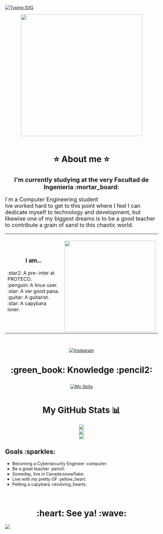 
[![Typing SVG](https://readme-typing-svg.demolab.com/?font=fira&color=FFFFFF&height=40&size=30&lines=How+ya'+doing';It's+Athur+here)](https://git.io/typing-svg)
<div align="center">
<img src="https://media0.giphy.com/media/PgdWZV8Bb1fFqVcmtk/giphy.gif?cid=ecf05e478zs9lws3glq472agggnmrquiw4x9igk9c31hzp11&ep=v1_gifs_search&rid=giphy.gif&ct=g" width="400px">
</div>
<br>

<div align="center">

  # :star: About me :star: 
</div>

<h2 style="font-size: 20px;" align="center">I'm currently studying at the very Facultad de Ingenieria :mortar_board:</ style="font-size: 16px;">
</h2>

<p style="font-size: 18px;">I´m a Computer Engineering student <br>Ive worked hard to get to this point where I feel I can dedicate myself to technology and development, but likewise one of my biggest dreams is to be a good teacher to contribute a grain of sand to this chaotic world.</p>


<table align="Center" width="100%">
<tbody>
<tr>
<td>
<h3 align="center">I am... </h2>
<p>:star2: A pre-inter at PROTECO. <br>:penguin: A linux user. <br>:star: A ver good pana. <br>:guitar: A guitarist. <br>:star: A capybara lover.</p>
</td>
<td>
<div align="center"> 
<br>
<img src="https://media3.giphy.com/media/55gGTev7s29mMr1ZNk/giphy.gif?cid=ecf05e47plqle8h1zvlrc0jqi1hjfv9w8a6xaxof2meq300x&ep=v1_gifs_search&rid=giphy.gif&ct=g" width="300px">
</div>

</td>
</tr>
</tbody>
</table>

<br>

<div align="center">

  [![Instagram](https://img.shields.io/badge/Instagram-%23E4405F.svg?logo=Instagram&logoColor=white)](https://instagram.com/enfrijolada_de_frijol) 
</div>





<h1 align="center"> :green_book: Knowledge :pencil2:</h1>
<p align = "center">
     <a href="https://skillicons.dev">
        <img style="margin: 10px"src="https://skillicons.dev/icons?i=bash,linux,git,github,latex,py,html,css,javascript,matlab,c,vscode,java,md,&perline=7"alt="My Skills"/> 
    </a>
</p>

<div align="center">

# My GitHub Stats 📊
![](https://github-readme-stats.vercel.app/api?username=EnfrijoladaDeFrijol&theme=merko&hide_border=false&include_all_commits=false&count_private=false)<br/>
![](https://github-readme-streak-stats.herokuapp.com/?user=EnfrijoladaDeFrijol&theme=merko&hide_border=false)<br/>
![](https://github-readme-stats.vercel.app/api/top-langs/?username=EnfrijoladaDeFrijol&theme=merko&hide_border=false&include_all_commits=false&count_private=false&layout=compact)

</div>


<h2>Goals :sparkles:</h2>
<ul type="square">
  <li>Becoming a Cybersecurity Engineer :computer:</li>
  <li>Be a great teacher :pencil:</li>
  <li>Someday, live in Canada:snowflake:</li>
  <li>Live with my pretty GF :yellow_heart:</li>
  <li>Petting a capybara :revolving_hearts:</li>
</ul>
<br>

<h1 align="center"> :heart: See ya! :wave:</h1>




<img src="https://camo.githubusercontent.com/b867e04377eea646939445ce4e0565253428256abc39c6d32d7b67aab3160d18/68747470733a2f2f63617073756c652d72656e6465722e76657263656c2e6170702f6170693f747970653d776176696e6726636f6c6f723d6772616469656e74266865696768743d3130302673656374696f6e3d666f6f746572"></img>
